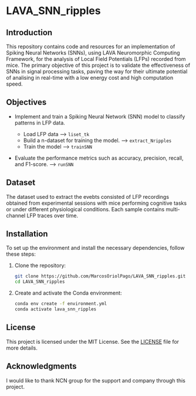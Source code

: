 # **LAVA_SNN_ripples**

## Introduction

This repository contains code and resources for an implementation of Spiking Neural Networks (SNNs), using LAVA Neuromorphic Computing Framework, for the analysis of Local Field Potentials (LFPs) recorded from mice. The primary objective of this project is to validate the effectiveness of SNNs in signal processing tasks, paving the way for their ultimate potential of analising in real-time with a low energy cost and high computation speed.

## Objectives

- Implement and train a Spiking Neural Network (SNN) model to classify patterns in LFP data.
    - Load LFP data --> `liset_tk`
    - Build a n-dataset for training the model. --> `extract_Nripples`
    - Train the model --> `trainSNN`

- Evaluate the performance metrics such as accuracy, precision, recall, and F1-score. --> `runSNN`


## Dataset

The dataset used to extract the evebts consisted of LFP recordings obtained from experimental sessions with mice performing cognitive tasks or under different physiological conditions. Each sample contains multi-channel LFP traces over time.

## Installation

To set up the environment and install the necessary dependencies, follow these steps:

1. Clone the repository:
    ```bash
    git clone https://github.com/MarcosOriolPago/LAVA_SNN_ripples.git
    cd LAVA_SNN_ripples
    ```

2. Create and activate the Conda environment:
    ```bash
    conda env create -f environment.yml
    conda activate lava_snn_ripples
    ```

## License

This project is licensed under the MIT License. See the [LICENSE](LICENSE) file for more details.

## Acknowledgments

I would like to thank NCN group for the support and company through this project. 
